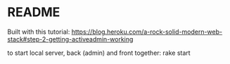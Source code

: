 # README

Built with this tutorial: https://blog.heroku.com/a-rock-solid-modern-web-stack#step-2-getting-activeadmin-working

to start local server, back (admin) and front together: rake start
